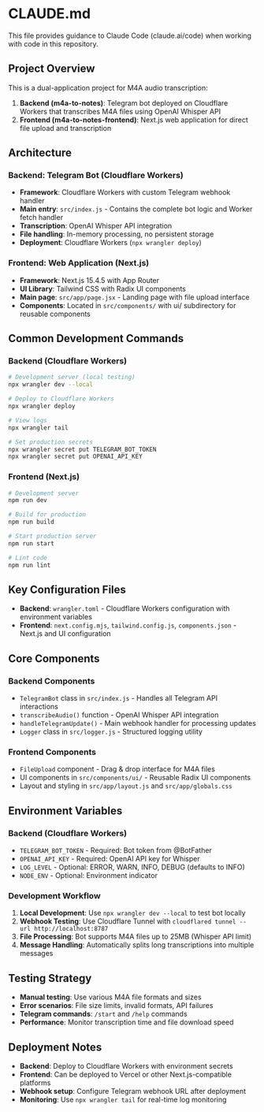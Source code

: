 # CLAUDE.md

This file provides guidance to Claude Code (claude.ai/code) when working with code in this repository.

## Project Overview

This is a dual-application project for M4A audio transcription:

1. **Backend (m4a-to-notes)**: Telegram bot deployed on Cloudflare Workers that transcribes M4A files using OpenAI Whisper API
2. **Frontend (m4a-to-notes-frontend)**: Next.js web application for direct file upload and transcription

## Architecture

### Backend: Telegram Bot (Cloudflare Workers)
- **Framework**: Cloudflare Workers with custom Telegram webhook handler
- **Main entry**: `src/index.js` - Contains the complete bot logic and Worker fetch handler
- **Transcription**: OpenAI Whisper API integration
- **File handling**: In-memory processing, no persistent storage
- **Deployment**: Cloudflare Workers (`npx wrangler deploy`)

### Frontend: Web Application (Next.js)
- **Framework**: Next.js 15.4.5 with App Router
- **UI Library**: Tailwind CSS with Radix UI components
- **Main page**: `src/app/page.jsx` - Landing page with file upload interface
- **Components**: Located in `src/components/` with ui/ subdirectory for reusable components

## Common Development Commands

### Backend (Cloudflare Workers)
```bash
# Development server (local testing)
npx wrangler dev --local

# Deploy to Cloudflare Workers
npx wrangler deploy

# View logs
npx wrangler tail

# Set production secrets
npx wrangler secret put TELEGRAM_BOT_TOKEN
npx wrangler secret put OPENAI_API_KEY
```

### Frontend (Next.js)
```bash
# Development server
npm run dev

# Build for production
npm run build

# Start production server
npm run start

# Lint code
npm run lint
```

## Key Configuration Files

- **Backend**: `wrangler.toml` - Cloudflare Workers configuration with environment variables
- **Frontend**: `next.config.mjs`, `tailwind.config.js`, `components.json` - Next.js and UI configuration

## Core Components

### Backend Components
- `TelegramBot` class in `src/index.js` - Handles all Telegram API interactions
- `transcribeAudio()` function - OpenAI Whisper API integration
- `handleTelegramUpdate()` - Main webhook handler for processing updates
- `Logger` class in `src/logger.js` - Structured logging utility

### Frontend Components
- `FileUpload` component - Drag & drop interface for M4A files
- UI components in `src/components/ui/` - Reusable Radix UI components
- Layout and styling in `src/app/layout.js` and `src/app/globals.css`

## Environment Variables

### Backend (Cloudflare Workers)
- `TELEGRAM_BOT_TOKEN` - Required: Bot token from @BotFather
- `OPENAI_API_KEY` - Required: OpenAI API key for Whisper
- `LOG_LEVEL` - Optional: ERROR, WARN, INFO, DEBUG (defaults to INFO)
- `NODE_ENV` - Optional: Environment indicator

### Development Workflow

1. **Local Development**: Use `npx wrangler dev --local` to test bot locally
2. **Webhook Testing**: Use Cloudflare Tunnel with `cloudflared tunnel --url http://localhost:8787`
3. **File Processing**: Bot supports M4A files up to 25MB (Whisper API limit)
4. **Message Handling**: Automatically splits long transcriptions into multiple messages

## Testing Strategy

- **Manual testing**: Use various M4A file formats and sizes
- **Error scenarios**: File size limits, invalid formats, API failures
- **Telegram commands**: `/start` and `/help` commands
- **Performance**: Monitor transcription time and file download speed

## Deployment Notes

- **Backend**: Deploy to Cloudflare Workers with environment secrets
- **Frontend**: Can be deployed to Vercel or other Next.js-compatible platforms
- **Webhook setup**: Configure Telegram webhook URL after deployment
- **Monitoring**: Use `npx wrangler tail` for real-time log monitoring